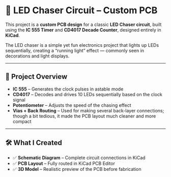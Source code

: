 # 🚀 LED Chaser Circuit – Custom PCB

This project is a **custom PCB design** for a classic **LED Chaser circuit**, built using the **IC 555 Timer** and **CD4017 Decade Counter**, designed entirely in **KiCad**.

The LED chaser is a simple yet fun electronics project that lights up LEDs sequentially, creating a “running light” effect — commonly seen in decorations and light displays.

---

## 🧠 Project Overview

- **IC 555** – Generates the clock pulses in astable mode  
- **CD4017** – Decodes and drives 10 LEDs sequentially based on the clock signal  
- **Potentiometer** – Adjusts the speed of the chasing effect  
- **Vias + Back Routing** – Used for making several back-layer connections; though a bit tedious, it made the PCB layout much cleaner and more compact

---

## 🛠️ What I Created

- ✅ **Schematic Diagram** – Complete circuit connections in KiCad  
- ✅ **PCB Layout** – Fully routed in KiCad PCB Editor  
- ✅ **3D Model** – Realistic preview of the PCB before fabrication





